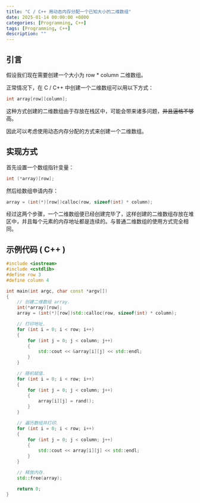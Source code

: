 ```yaml
---
title: "C / C++ 用动态内存分配一个已知大小的二维数组"
date: 2025-01-14 00:00:00 +0800
categories: [Programming, C++]
tags: [Programming, C++]
description: ""
---
```

## 引言

假设我们现在需要创建一个大小为 row * column 二维数组。

正常情况下，在 C / C++ 中创建一个二维数组可以用以下方式：

```c++
int array[row][column];
```

这种方式创建的二维数组由于存放在栈区中，可能会带来诸多问题，~~并且逼格不够高~~。

因此可以考虑使用动态内存分配的方式来创建一个二维数组。

## 实现方式

首先设置一个数组指针变量：

```c++
int (*array)[row];
```

然后给数组申请内存：

```c++
array = (int(*)[row])calloc(row, sizeof(int) * column);
```

经过这两个步骤，一个二维数组便已经创建完毕了，这样创建的二维数组存放在堆区中，并且每个元素的内存地址都是连续的。与普通二维数组的使用方式完全相同。

## 示例代码 ( C++ )

```c++
#include <iostream>
#include <cstdlib>
#define row 3
#define column 4

int main(int argc, char const *argv[])
{
    // 创建二维数组 array.
    int(*array)[row];
    array = (int(*)[row])std::calloc(row, sizeof(int) * column);

    // 打印地址.
    for (int i = 0; i < row; i++)
    {
        for (int j = 0; j < column; j++)
        {
            std::cout << &array[i][j] << std::endl;
        }
    }

    // 随机赋值.
    for (int i = 0; i < row; i++)
    {
        for (int j = 0; j < column; j++)
        {
            array[i][j] = rand();
        }
    }

    // 遍历数组并打印.
    for (int i = 0; i < row; i++)
    {
        for (int j = 0; j < column; j++)
        {
            std::cout << array[i][j] << std::endl;
        }
    }

    // 释放内存.
    std::free(array);

    return 0;
}

```

